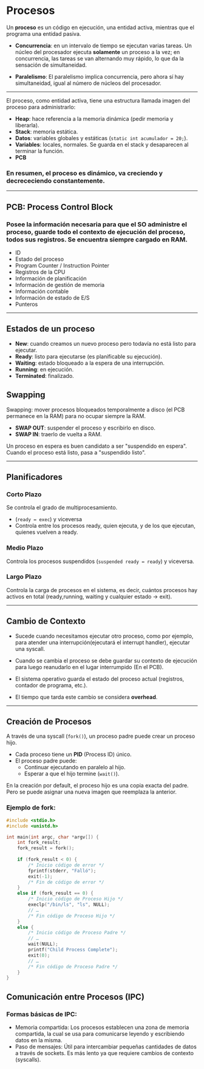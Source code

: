 # Procesos

Un **proceso** es un código en ejecución, una entidad activa, mientras que el programa una entidad pasiva.

- **Concurrencia**: en un intervalo de tiempo se ejecutan varias tareas. Un núcleo del procesador ejecuta **solamente** un proceso a la vez; en concurrencia, las tareas se van alternando muy rápido, lo que da la sensación de simultaneidad.

- **Paralelismo**: El paralelismo implica concurrencia, pero ahora sí hay simultaneidad, igual al número de núcleos del procesador.

---

El proceso, como entidad activa, tiene una estructura llamada imagen del proceso para administrarlo:

- **Heap**: hace referencia a la memoria dinámica (pedir memoria y liberarla).
- **Stack**: memoria estática.
- **Datos**: variables globales y estáticas (`static int acumulador = 20;`).
- **Variables**: locales, normales. Se guarda en el stack y desaparecen al terminar la función.
- **PCB** 

###  En resumen, el proceso es dinámico, va creciendo y decrececiendo constantemente.
---

## PCB: Process Control Block

### Posee la información necesaria para que el SO administre el proceso, guarde todo el contexto de ejecución del proceso, todos sus registros. Se encuentra siempre cargado en RAM.

- ID
- Estado del proceso
- Program Counter / Instruction Pointer
- Registros de la CPU
- Información de planificación
- Información de gestión de memoria
- Información contable
- Información de estado de E/S
- Punteros

---

## Estados de un proceso

- **New**: cuando creamos un nuevo proceso pero todavía no está listo para ejecutar.
- **Ready**: listo para ejecutarse (es planificable su ejecución).
- **Waiting**: estado bloqueado a la espera de una interrupción.
- **Running**: en ejecución.
- **Terminated**: finalizado.

## Swapping

Swapping: mover procesos bloqueados temporalmente a disco (el PCB permanece en la RAM) para no ocupar siempre la RAM.

- **SWAP OUT**: suspender el proceso y escribirlo en disco.
- **SWAP IN**: traerlo de vuelta a RAM.

Un proceso en espera es buen candidato a ser "suspendido en espera".  
Cuando el proceso está listo, pasa a "suspendido listo".

---

## Planificadores

### Corto Plazo
Se controla el grado de multiprocesamiento.
- (`ready ↔ exec`) y viceversa
- Controla entre los procesos ready, quien ejecuta, y de los que ejecutan, quienes vuelven a ready.

### Medio Plazo
Controla los procesos suspendidos (`suspended ready ↔ ready`) y viceversa.

### Largo Plazo
Controla la carga de procesos en el sistema, es decir, cuántos procesos hay activos en total (ready,running, waiting y cualquier estado -> exit).

---

## Cambio de Contexto

- Sucede cuando necesitamos ejecutar otro proceso, como por ejemplo, para atender una interrupción(ejecutará el interrupt handler), ejecutar una syscall.
- Cuando se cambia el proceso se debe guardar su contexto de ejecución para luego reanudarlo en el lugar interrumpido (En el PCB).

- El sistema operativo guarda el estado del proceso actual (registros, contador de programa, etc.).
- El tiempo que tarda este cambio se considera **overhead**.

---

## Creación de Procesos

A través de una syscall (`fork()`), un proceso padre puede crear un proceso hijo.

- Cada proceso tiene un **PID** (Process ID) único.
- El proceso padre puede:
  - Continuar ejecutando en paralelo al hijo.
  - Esperar a que el hijo termine (`wait()`).

En la creación por default, el proceso hijo es una copia exacta del padre. Pero se puede asignar una nueva imagen que reemplaza la anterior.

### Ejemplo de fork:
```c
#include <stdio.h>
#include <unistd.h>

int main(int argc, char *argv[]) {
    int fork_result;
    fork_result = fork();
    
    if (fork_result < 0) {
        /* Inicio código de error */
        fprintf(stderr, "Falló");
        exit(-1);
        /* Fin de código de error */
    } 
    else if (fork_result == 0) {
        /* Inicio código de Proceso Hijo */
        execlp("/bin/ls", "ls", NULL);
        // …
        /* Fin código de Proceso Hijo */
    } 
    else {
        /* Inicio código de Proceso Padre */
        // …
        wait(NULL);
        printf("Child Process Complete");
        exit(0);
        // …
        /* Fin código de Proceso Padre */
    }
}
```
## Comunicación entre Procesos (IPC)

### Formas básicas de IPC:

- Memoria compartida: Los procesos establecen una zona de memoria compartida, la cual se usa para comunicarse leyendo y escribiendo datos en la misma.
- Paso de mensajes: Útil para intercambiar pequeñas cantidades de datos a través de sockets. Es más lento ya que requiere cambios de contexto (syscalls).
